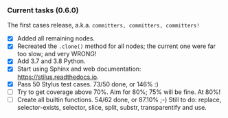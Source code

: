 ### Current tasks (0.6.0)

The first cases release, a.k.a. `committers, committers, committers!`

 - [x] Added all remaining nodes.
 - [x] Recreated the `.clone()` method for all nodes; the current one were far too slow; and very WRONG!
 - [x] Add 3.7 and 3.8 Python.
 - [x] Start using Sphinx and web documentation: https://stilus.readthedocs.io.
 - [x] Pass 50 Stylus test cases.  73/50 done, or 146% :)
 - [ ] Try to get coverage above 70%. Aim for 80%; 75% will be fine.  At 80%!
 - [ ] Create all builtin functions. 54/62 done, or 87.10% ;-)
       Still to do: replace, selector-exists, selector, slice, split, substr, transparentify and use.
